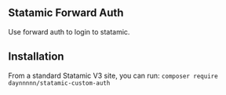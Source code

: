 ## Statamic Forward Auth

Use forward auth to login to statamic.

## Installation

From a standard Statamic V3 site, you can run:
`composer require daynnnnn/statamic-custom-auth`